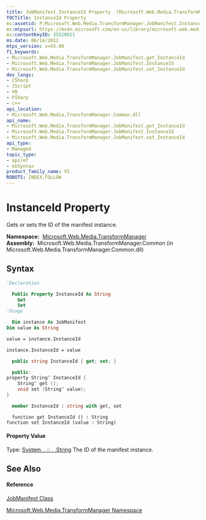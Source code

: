 ```yaml
---
title: JobManifest.InstanceId Property  (Microsoft.Web.Media.TransformManager)
TOCTitle: InstanceId Property
ms:assetid: P:Microsoft.Web.Media.TransformManager.JobManifest.InstanceId
ms:mtpsurl: https://msdn.microsoft.com/en-us/library/microsoft.web.media.transformmanager.jobmanifest.instanceid(v=VS.90)
ms:contentKeyID: 35520911
ms.date: 06/14/2012
mtps_version: v=VS.90
f1_keywords:
- Microsoft.Web.Media.TransformManager.JobManifest.get_InstanceId
- Microsoft.Web.Media.TransformManager.JobManifest.InstanceId
- Microsoft.Web.Media.TransformManager.JobManifest.set_InstanceId
dev_langs:
- CSharp
- JScript
- VB
- FSharp
- c++
api_location:
- Microsoft.Web.Media.TransformManager.Common.dll
api_name:
- Microsoft.Web.Media.TransformManager.JobManifest.get_InstanceId
- Microsoft.Web.Media.TransformManager.JobManifest.InstanceId
- Microsoft.Web.Media.TransformManager.JobManifest.set_InstanceId
api_type:
- Managed
topic_type:
- apiref
- kbSyntax
product_family_name: VS
ROBOTS: INDEX,FOLLOW
---
```


# InstanceId Property

Gets or sets the ID of the manifest instance.

**Namespace:**  [Microsoft.Web.Media.TransformManager](microsoft-web-media-transformmanager-namespace.md)  
**Assembly:**  Microsoft.Web.Media.TransformManager.Common (in Microsoft.Web.Media.TransformManager.Common.dll)

## Syntax

``` vb
'Declaration

  Public Property InstanceId As String
    Get
    Set
'Usage

  Dim instance As JobManifest
Dim value As String

value = instance.InstanceId

instance.InstanceId = value
```

``` csharp
  public string InstanceId { get; set; }
```

``` c++
  public:
property String^ InstanceId {
    String^ get ();
    void set (String^ value);
}
```

``` fsharp
  member InstanceId : string with get, set
```

``` jscript
  function get InstanceId () : String
function set InstanceId (value : String)
```

#### Property Value

Type: [System. . :: . .String](https://msdn.microsoft.com/en-us/library/s1wwdcbf\(v=vs.90\))  
The ID of the manifest instance.  

## See Also

#### Reference

[JobManifest Class](jobmanifest-class-microsoft-web-media-transformmanager.md)

[Microsoft.Web.Media.TransformManager Namespace](microsoft-web-media-transformmanager-namespace.md)

